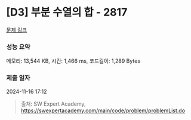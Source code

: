 # [D3] 부분 수열의 합 - 2817 

[문제 링크](https://swexpertacademy.com/main/code/problem/problemDetail.do?contestProbId=AV7IzvG6EksDFAXB) 

### 성능 요약

메모리: 13,544 KB, 시간: 1,466 ms, 코드길이: 1,289 Bytes

### 제출 일자

2024-11-16 17:12



> 출처: SW Expert Academy, https://swexpertacademy.com/main/code/problem/problemList.do